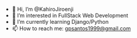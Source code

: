 - 👋 Hi, I’m @KahiroJiroenji
- 👀 I’m interested in FullStack Web Development
- 🌱 I’m currently learning Django/Python
- 📫 How to reach me: gpsantos1999@gmail.com
